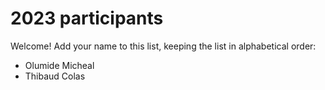 # 2023 participants

Welcome! Add your name to this list, keeping the list in alphabetical order:

- Olumide Micheal
- Thibaud Colas
